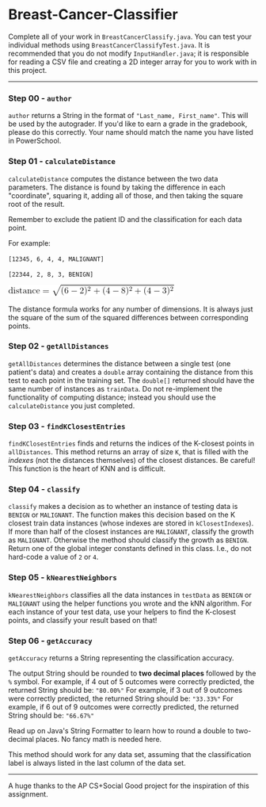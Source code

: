 # Breast-Cancer-Classifier
Complete all of your work in `BreastCancerClassify.java`. You can test your individual methods using `BreastCancerClassifyTest.java`.
It is recommended that you do not modify `InputHandler.java`; it is responsible for reading a CSV file and creating a 2D integer array 
for you to work with in this project.

----
### Step 00 - `author` 
`author` returns a String in the format of `"Last_name, First_name"`. This will be used by the autograder. If you'd like to earn a grade in the gradebook, please do this correctly. Your name should match the name you have listed in PowerSchool.


### Step 01 - `calculateDistance` 
`calculateDistance` computes the distance between the two data parameters. The distance is found by taking the difference in each "coordinate", squaring it, adding all of those, and then taking the square root of the result. 

Remember to exclude the patient ID and the classification for each data point.


For example: 

`[12345, 6, 4, 4, MALIGNANT]`

`[22344, 2, 8, 3, BENIGN]`

![Distance Equation](./img/CodeCogsEqn.gif)

The distance formula works for any number of dimensions. It is always just the square of the sum of the squared differences between 
corresponding points. 

### Step 02 - `getAllDistances`
`getAllDistances` determines the distance between a single test (one patient's data) and creates a `double` array containing the distance from this test to each point in the training set.
The `double[]` returned should have the same number of instances as `trainData`. Do not re-implement the functionality of computing distance; instead you should use the 
`calculateDistance` you just completed.  


### Step 03 - `findKClosestEntries`
`findKClosestEntries` finds and returns the indices of the K-closest points in `allDistances`. 
This method returns an array of size `K`, that is filled with the *indexes* (not the distances themselves) of the closest distances. Be careful! This function is the heart of KNN and is difficult.

### Step 04 - `classify`
`classify` makes a decision as to whether an instance of testing data is `BENIGN` or `MALIGNANT`. The function makes this decision based on the K closest train data instances (whose indexes are stored in `kClosestIndexes`).
If more than half of the closest instances are `MALIGNANT`, classify the growth as `MALIGNANT`. Otherwise the method should classify the growth as `BENIGN`. 
Return one of the global integer constants defined in this class. I.e., do not hard-code a value of `2` or `4`.  

### Step 05 - `kNearestNeighbors`
`kNearestNeighbors` classifies all the data instances in `testData` as `BENIGN` or `MALIGNANT` using the helper functions you wrote and the kNN algorithm. 
For each instance of your test data, use your helpers to find the K-closest points, and classify your result based on that!

### Step 06 - `getAccuracy`
`getAccuracy` returns a String representing the classification accuracy. 

The output String should be rounded to __two decimal places__ followed by the `%` symbol.
For example, if 4 out of 5 outcomes were correctly predicted, the returned String should be: `"80.00%"`
For example, if 3 out of 9 outcomes were correctly predicted, the returned String should be: `"33.33%"`
For example, if 6 out of 9 outcomes were correctly predicted, the returned String should be: `"66.67%"`

Read up on Java's String Formatter to learn how to round a double to two-decimal places. No fancy math is needed here. 

This method should work for any data set, assuming that the classification label is always listed in the last column of the data set.

----
A huge thanks to the AP CS+Social Good project for the inspiration of this assignment. 